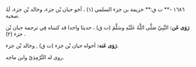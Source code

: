 ١٦٨٦ -** ت ق:** خزيمة بن جزء السلمي (١) ، أخو حبان بْن جزء، وخالد بْن جزء، لَهُ صحبة.

**رَوَى عَن:** النَّبِيّ صَلَّى اللَّهُ عَلَيْهِ وسَلَّمَ (ت ق) ، حديثا واحدا قد كتبناه فِي ترجمة حبان بْن جزء (٢) .

**رَوَى عَنه:** أخواه حبان بْن جزء (ت ق) , وخالد بْن جزء.

روى له التِّرْمِذِيّ وابن ماجه.